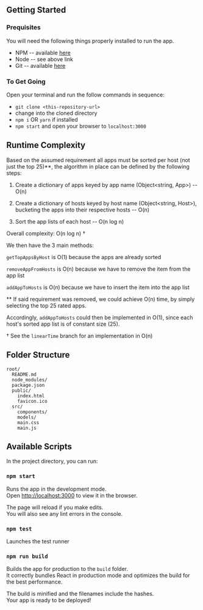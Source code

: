 ## Getting Started

### Prequisites
You will need the following things properly installed to run the app.

* NPM  -- available [here](http://blog.npmjs.org/post/85484771375/how-to-install-npm)
* Node -- see above link
* Git  -- available [here](https://git-scm.com/book/en/v2/Getting-Started-Installing-Git)

### To Get Going
Open your terminal and run the follow commands in sequence:

* `git clone <this-repository-url>`
* change into the cloned directory
* `npm i` OR `yarn` if installed
* `npm start` and open your browser to `localhost:3000`

## Runtime Complexity

Based on the assumed requirement all apps must be sorted per host (not just the top 25)**,
the algorithm in place can be defined by the following steps:

1. Create a dictionary of apps keyed by app name (Object<string, App>) -- O(n)

2. Create a dictionary of hosts keyed by host name (Object<string, Host>),
   bucketing the apps into their respective hosts -- O(n)

3. Sort the app lists of each host -- O(n log n)

Overall complexity: O(n log n) †

We then have the 3 main methods:

`getTopAppsByHost` is O(1) because the apps are already sorted

`removeAppFromHosts` is O(n) because we have to remove the item from the app list

`addAppToHosts` is O(n) because we have to insert the item into the app list

  ** If said requirement was removed, we could achieve O(n) time, by simply selecting
  the top 25 rated apps.

  Accordingly, `addAppToHosts` could then be implemented in O(1),
  since each host's sorted app list is of constant size (25).

  † See the `linearTime` branch for an implementation in O(n)

## Folder Structure

```
root/
  README.md
  node_modules/
  package.json
  public/
    index.html
    favicon.ico
  src/
    components/
    models/
    main.css
    main.js
```

## Available Scripts

In the project directory, you can run:

### `npm start`

Runs the app in the development mode.<br>
Open [http://localhost:3000](http://localhost:3000) to view it in the browser.

The page will reload if you make edits.<br>
You will also see any lint errors in the console.

### `npm test`

Launches the test runner<br>

### `npm run build`

Builds the app for production to the `build` folder.<br>
It correctly bundles React in production mode and optimizes the build for the best performance.

The build is minified and the filenames include the hashes.<br>
Your app is ready to be deployed!
